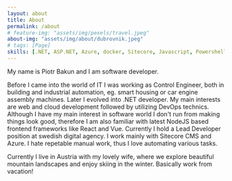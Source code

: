 ```yaml
---
layout: about
title: About
permalink: /about
# feature-img: "assets/img/pexels/travel.jpeg"
about-img: "assets/img/about/dubrovnik.jpeg"
# tags: [Page]
skills: [.NET, ASP.NET, Azure, docker, Sitecore, Javascript, Powershell]
---
```



My name is Piotr Bakun and I am software developer.

Before I came into the world of IT I was working as Control Engineer, both in building and industrial automation, eg. smart housing or car engine assembly machines. Later I evolved into .NET developer. My main interests are web and cloud development followed by utilizing DevOps technics. Although I have my main interest in software world I don't run from making things look good, therefore I am also familiar with latest NodeJS based frontend frameworks like React and Vue. Currently I hold a Lead Developer position at swedish digital agency. I work mainly with Sitecore CMS and Azure. I hate repetable manual work, thus I love automating various tasks.

Currently I live in Austria with my lovely wife, where we explore beautiful mountain landscapes and enjoy skiing in the winter. Basically work from vacation!

